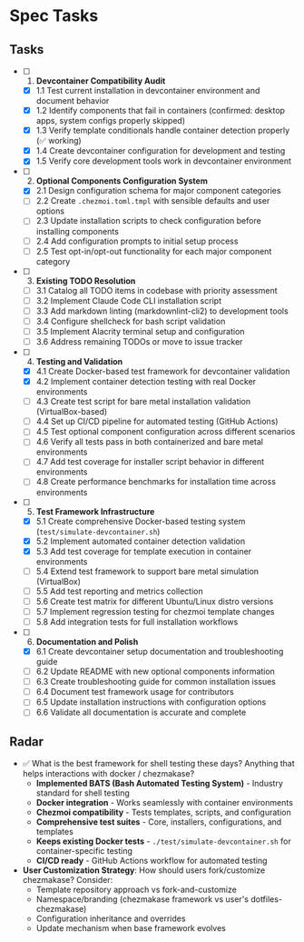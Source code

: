 # Spec Tasks

## Tasks

- [ ] 1. **Devcontainer Compatibility Audit**
  - [x] 1.1 Test current installation in devcontainer environment and document behavior
  - [x] 1.2 Identify components that fail in containers (confirmed: desktop apps, system configs
        properly skipped)
  - [x] 1.3 Verify template conditionals handle container detection properly (✅ working)
  - [x] 1.4 Create devcontainer configuration for development and testing
  - [x] 1.5 Verify core development tools work in devcontainer environment

- [ ] 2. **Optional Components Configuration System**
  - [x] 2.1 Design configuration schema for major component categories
  - [ ] 2.2 Create `.chezmoi.toml.tmpl` with sensible defaults and user options
  - [ ] 2.3 Update installation scripts to check configuration before installing components
  - [ ] 2.4 Add configuration prompts to initial setup process
  - [ ] 2.5 Test opt-in/opt-out functionality for each major component category

- [ ] 3. **Existing TODO Resolution**
  - [ ] 3.1 Catalog all TODO items in codebase with priority assessment
  - [ ] 3.2 Implement Claude Code CLI installation script
  - [ ] 3.3 Add markdown linting (markdownlint-cli2) to development tools
  - [ ] 3.4 Configure shellcheck for bash script validation
  - [ ] 3.5 Implement Alacrity terminal setup and configuration
  - [ ] 3.6 Address remaining TODOs or move to issue tracker

- [ ] 4. **Testing and Validation**
  - [x] 4.1 Create Docker-based test framework for devcontainer validation
  - [x] 4.2 Implement container detection testing with real Docker environments
  - [ ] 4.3 Create test script for bare metal installation validation (VirtualBox-based)
  - [ ] 4.4 Set up CI/CD pipeline for automated testing (GitHub Actions)
  - [ ] 4.5 Test optional component configuration across different scenarios
  - [ ] 4.6 Verify all tests pass in both containerized and bare metal environments
  - [ ] 4.7 Add test coverage for installer script behavior in different environments
  - [ ] 4.8 Create performance benchmarks for installation time across environments

- [ ] 5. **Test Framework Infrastructure**
  - [x] 5.1 Create comprehensive Docker-based testing system (`test/simulate-devcontainer.sh`)
  - [x] 5.2 Implement automated container detection validation
  - [x] 5.3 Add test coverage for template execution in container environments
  - [ ] 5.4 Extend test framework to support bare metal simulation (VirtualBox)
  - [ ] 5.5 Add test reporting and metrics collection
  - [ ] 5.6 Create test matrix for different Ubuntu/Linux distro versions
  - [ ] 5.7 Implement regression testing for chezmoi template changes
  - [ ] 5.8 Add integration tests for full installation workflows

- [ ] 6. **Documentation and Polish**
  - [x] 6.1 Create devcontainer setup documentation and troubleshooting guide
  - [ ] 6.2 Update README with new optional components information
  - [ ] 6.3 Create troubleshooting guide for common installation issues
  - [ ] 6.4 Document test framework usage for contributors
  - [ ] 6.5 Update installation instructions with configuration options
  - [ ] 6.6 Validate all documentation is accurate and complete

## Radar

- ✅ What is the best framework for shell testing these days? Anything that helps interactions with docker / chezmakase?
  - **Implemented BATS (Bash Automated Testing System)** - Industry standard for shell testing
  - **Docker integration** - Works seamlessly with container environments
  - **Chezmoi compatibility** - Tests templates, scripts, and configuration
  - **Comprehensive test suites** - Core, installers, configurations, and templates
  - **Keeps existing Docker tests** - `./test/simulate-devcontainer.sh` for container-specific testing
  - **CI/CD ready** - GitHub Actions workflow for automated testing
- **User Customization Strategy**: How should users fork/customize chezmakase? Consider:
  - Template repository approach vs fork-and-customize
  - Namespace/branding (chezmakase framework vs user's dotfiles-chezmakase)
  - Configuration inheritance and overrides
  - Update mechanism when base framework evolves
